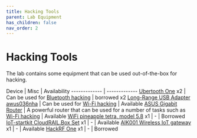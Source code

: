```yaml
---
title: Hacking Tools
parent: Lab Equipment
has_children: false
nav_order: 2
---
```


# Hacking Tools

The lab contains some equipment that can be used out-of-the-box for hacking.


Device  | Misc | Availability
------------- | -------------
[Ubertooth One](https://github.com/greatscottgadgets/ubertooth/wiki)  x2 | Can be used for [Bluetooth hacking](/pages/guides/bluetooth-mitm) | borrowed x2 <!--Martin Tillberg, Rafi Malkhasian --> 
[Long-Range USB Adapter awus036nha](https://www.alfa.com.tw/products_detail/7.htm) | Can be used for [Wi-Fi hacking](https://www.youtube.com/watch?v=e2ZzTZoZ4wg)  |  Available
[ASUS Gigabit Router](https://www.asus.com/Networking/RT-AC1900P/)    | A powerful router that can be used for a number of tasks such as [Wi-Fi hacking](/pages/guides/wifi-mitm)  | Available
[WiFi pineapple tetra, model 5.8](https://shop.hak5.org/products/wifi-pineapple) x1   | - | Borrowed 
[IoT-startkit CloudRAIL.Box Set](https://www.automation24.se/iot-startkit-cloudrail-box-set) x1   | - | Available 
[AIK001 Wireless IoT gateway](https://www.ifm.com/se/sv/product/AIK001) x1   | - | Available
[HackRF One](https://greatscottgadgets.com/hackrf/one/) x1   | - | Borrowed <!-- Martin Hilding -->




<!-- 
- [Ubertooth One](https://github.com/greatscottgadgets/ubertooth/wiki) can be used for [Bluetooth hacking](/pages/guides/bluetooth-mitm) (borrowed) Martin Tillberg 
- [Long-Range USB Adapter awus036nha]() which can be used for [Wi-Fi hacking](https://www.youtube.com/watch?v=e2ZzTZoZ4wg)
- [ASUS Gigabit Router](https://www.asus.com/Networking/RT-AC1900P/) which is a powerful router that can be used for a number of tasks such as [Wi-Fi hacking](/pages/guides/wifi-mitm)
- [WiFi pineapple tetra, model 5.8](https://shop.hak5.org/products/wifi-pineapple) x1 (unavailable)
- [IoT-startkit CloudRAIL.Box Set](https://www.automation24.se/iot-startkit-cloudrail-box-set) x1 
- [AIK001 Wireless IoT gateway](https://www.ifm.com/se/sv/product/AIK001) x1 
- [HackRF One](https://greatscottgadgets.com/hackrf/one/) x1 (borrowed) Martin Hilding 
-->

